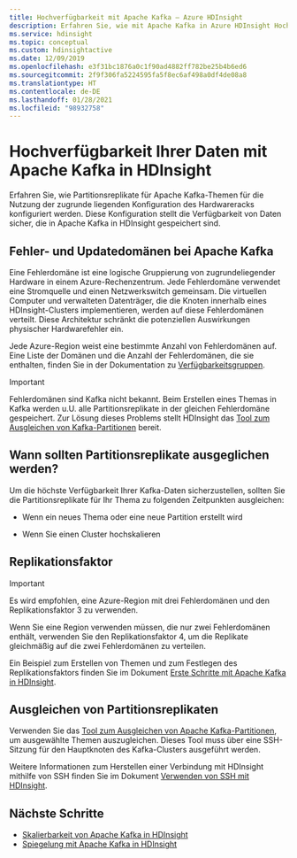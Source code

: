 ```yaml
---
title: Hochverfügbarkeit mit Apache Kafka – Azure HDInsight
description: Erfahren Sie, wie mit Apache Kafka in Azure HDInsight Hochverfügbarkeit sichergestellt wird. Erfahren Sie, wie Partitionsreplikate in Kafka ausgeglichen werden, damit sie sich in verschiedenen Fehlerdomänen innerhalb der Azure-Region befinden, die HDInsight enthält.
ms.service: hdinsight
ms.topic: conceptual
ms.custom: hdinsightactive
ms.date: 12/09/2019
ms.openlocfilehash: e3f31bc1876a0c1f90ad4882ff782be25b4b6ed6
ms.sourcegitcommit: 2f9f306fa5224595fa5f8ec6af498a0df4de08a8
ms.translationtype: HT
ms.contentlocale: de-DE
ms.lasthandoff: 01/28/2021
ms.locfileid: "98932758"
---
```

# <a name="high-availability-of-your-data-with-apache-kafka-on-hdinsight"></a>Hochverfügbarkeit Ihrer Daten mit Apache Kafka in HDInsight

Erfahren Sie, wie Partitionsreplikate für Apache Kafka-Themen für die Nutzung der zugrunde liegenden Konfiguration des Hardwareracks konfiguriert werden. Diese Konfiguration stellt die Verfügbarkeit von Daten sicher, die in Apache Kafka in HDInsight gespeichert sind.

## <a name="fault-and-update-domains-with-apache-kafka"></a>Fehler- und Updatedomänen bei Apache Kafka

Eine Fehlerdomäne ist eine logische Gruppierung von zugrundeliegender Hardware in einem Azure-Rechenzentrum. Jede Fehlerdomäne verwendet eine Stromquelle und einen Netzwerkswitch gemeinsam. Die virtuellen Computer und verwalteten Datenträger, die die Knoten innerhalb eines HDInsight-Clusters implementieren, werden auf diese Fehlerdomänen verteilt. Diese Architektur schränkt die potenziellen Auswirkungen physischer Hardwarefehler ein.

Jede Azure-Region weist eine bestimmte Anzahl von Fehlerdomänen auf. Eine Liste der Domänen und die Anzahl der Fehlerdomänen, die sie enthalten, finden Sie in der Dokumentation zu [Verfügbarkeitsgruppen](../../virtual-machines/availability.md#availability-sets).

> [!IMPORTANT]  
> Fehlerdomänen sind Kafka nicht bekannt. Beim Erstellen eines Themas in Kafka werden u.U. alle Partitionsreplikate in der gleichen Fehlerdomäne gespeichert. Zur Lösung dieses Problems stellt HDInsight das [Tool zum Ausgleichen von Kafka-Partitionen](https://github.com/hdinsight/hdinsight-kafka-tools) bereit.

## <a name="when-to-rebalance-partition-replicas"></a>Wann sollten Partitionsreplikate ausgeglichen werden?

Um die höchste Verfügbarkeit Ihrer Kafka-Daten sicherzustellen, sollten Sie die Partitionsreplikate für Ihr Thema zu folgenden Zeitpunkten ausgleichen:

* Wenn ein neues Thema oder eine neue Partition erstellt wird

* Wenn Sie einen Cluster hochskalieren

## <a name="replication-factor"></a>Replikationsfaktor

> [!IMPORTANT]  
> Es wird empfohlen, eine Azure-Region mit drei Fehlerdomänen und den Replikationsfaktor 3 zu verwenden.

Wenn Sie eine Region verwenden müssen, die nur zwei Fehlerdomänen enthält, verwenden Sie den Replikationsfaktor 4, um die Replikate gleichmäßig auf die zwei Fehlerdomänen zu verteilen.

Ein Beispiel zum Erstellen von Themen und zum Festlegen des Replikationsfaktors finden Sie im Dokument [Erste Schritte mit Apache Kafka in HDInsight](apache-kafka-get-started.md).

## <a name="how-to-rebalance-partition-replicas"></a>Ausgleichen von Partitionsreplikaten

Verwenden Sie das [Tool zum Ausgleichen von Apache Kafka-Partitionen](https://github.com/hdinsight/hdinsight-kafka-tools), um ausgewählte Themen auszugleichen. Dieses Tool muss über eine SSH-Sitzung für den Hauptknoten des Kafka-Clusters ausgeführt werden.

Weitere Informationen zum Herstellen einer Verbindung mit HDInsight mithilfe von SSH finden Sie im Dokument [Verwenden von SSH mit HDInsight](../hdinsight-hadoop-linux-use-ssh-unix.md).

## <a name="next-steps"></a>Nächste Schritte

* [Skalierbarkeit von Apache Kafka in HDInsight](apache-kafka-scalability.md)
* [Spiegelung mit Apache Kafka in HDInsight](apache-kafka-mirroring.md)